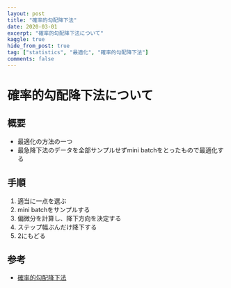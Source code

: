 ```yaml
---
layout: post
title: "確率的勾配降下法"
date: 2020-03-01
excerpt: "確率的勾配降下法について"
kaggle: true
hide_from_post: true
tag: ["statistics", "最適化", "確率的勾配降下法"]
comments: false
---
```


# 確率的勾配降下法について

## 概要
 - 最適化の方法の一つ
 - 最急降下法のデータを全部サンプルせずmini batchをとったもので最適化する

## 手順
 1. 適当に一点を選ぶ
 2. mini batchをサンプルする
 2. 偏微分を計算し、降下方向を決定する
 3. ステップ幅ぶんだけ降下する
 4. 2にもどる

## 参考
 - [確率的勾配降下法](https://ja.wikipedia.org/wiki/%E7%A2%BA%E7%8E%87%E7%9A%84%E5%8B%BE%E9%85%8D%E9%99%8D%E4%B8%8B%E6%B3%95)



